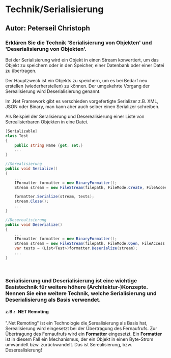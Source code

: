 # Technik/Serialisierung
## Autor: Peterseil Christoph
### Erklären Sie die Technik 'Serialisierung von Objekten' und 'Deserialisierung von Objekten'.

Bei der Serialisierung wird ein Objekt in einen Stream konvertiert, um das Objekt zu speichern oder in den Speicher, einer Datenbank oder einer Datei zu übertragen.  

Der Hauptzweck ist ein Objekts zu speichern, um es bei Bedarf neu erstellen (wiederherstellen) zu können. Der umgekehrte Vorgang der Serealisierung wird Deserialisierung genannt.  

Im .Net Framework gibt es verschieden vorgefertigte Serializer z.B. XML, JSON oder Binary, man kann aber auch selber einen Serializer schreiben.  

Als Beispiel der Seralisierung und Deserealisierung einer Liste von Serealisierbaren Objekten in eine Datei.
 
```csharp
[Serializable]
class Test
{
    public string Name {get; set;}
    ...
}

//Serealisierung
public void Serialize()
{
    ...
    IFormatter formatter = new BinaryFormatter();
    Stream stream = new FileStream(filepath, FileMode.Create, FileAccess.Write);

    formatter.Serialize(stream, tests);
    stream.Close();
    ...
}

//Deserealisierung
public void Deserialize()
{
    ...
    IFormatter formatter = new BinaryFormatter();
    Stream stream = new FileStream(filepath, FileMode.Open, FileAccess.Read);
    var tests = (List<Test>)formatter.Deserialize(stream);
    ...
}
```
<br/>

### Serialisierung und Deserialisierung ist eine wichtige Basistechnik für weitere höhere (Architektur-)Konzepte. Nennen Sie eine weitere Technik, welche Serialisierung und Deserialisierung als Basis verwendet.

#### z.B.: .NET Remoting

".Net Remoting" ist ein Technologie die Serealisierung als Basis hat, Serealisierung wird eingesetzt bei der Übertragung des Fernaufrufs.
Zur Übertragung des Fernaufrufs wird ein **Formatter** eingesetzt.
Ein **Formatter** ist in diesem Fall ein Mechanismus, der ein Objekt in einen Byte-Strom umwandelt bzw. zurückwandelt. Das ist Serealisierung, bzw. Deserealisierung!